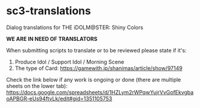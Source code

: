 # sc3-translations
Dialog translations for THE iDOLM@STER: Shiny Colors

**WE ARE IN NEED OF TRANSLATORS**

When submitting scripts to translate or to be reviewed please state if it's:
1) Produce Idol / Support Idol / Morning Scene
2) The type of Card: https://gamewith.jp/shanimas/article/show/97149

Check the link below if any work is ongoing or done (there are multiple sheets on the lower tab):
https://docs.google.com/spreadsheets/d/1HZLym2rWPqwYujrVvGofEkvgbaoAPBGR-eUs94ftvLk/edit#gid=1351105753
